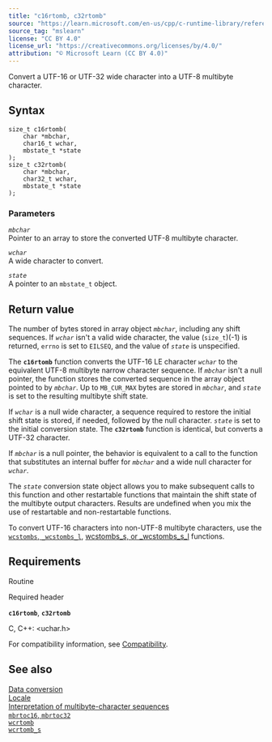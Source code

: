 ```yaml
---
title: "c16rtomb, c32rtomb"
source: "https://learn.microsoft.com/en-us/cpp/c-runtime-library/reference/c16rtomb-c32rtomb1?view=msvc-170"
source_tag: "mslearn"
license: "CC BY 4.0"
license_url: "https://creativecommons.org/licenses/by/4.0/"
attribution: "© Microsoft Learn (CC BY 4.0)"
---
```

Convert a UTF-16 or UTF-32 wide character into a UTF-8 multibyte character.

## Syntax

```
size_t c16rtomb(
    char *mbchar,
    char16_t wchar,
    mbstate_t *state
);
size_t c32rtomb(
    char *mbchar,
    char32_t wchar,
    mbstate_t *state
);
```

### Parameters

_`mbchar`_  
Pointer to an array to store the converted UTF-8 multibyte character.

_`wchar`_  
A wide character to convert.

_`state`_  
A pointer to an `mbstate_t` object.

## Return value

The number of bytes stored in array object _`mbchar`_, including any shift sequences. If _`wchar`_ isn't a valid wide character, the value (`size_t`)(-1) is returned, `errno` is set to `EILSEQ`, and the value of _`state`_ is unspecified.

The **`c16rtomb`** function converts the UTF-16 LE character _`wchar`_ to the equivalent UTF-8 multibyte narrow character sequence. If _`mbchar`_ isn't a null pointer, the function stores the converted sequence in the array object pointed to by _`mbchar`_. Up to `MB_CUR_MAX` bytes are stored in _`mbchar`_, and _`state`_ is set to the resulting multibyte shift state.

If _`wchar`_ is a null wide character, a sequence required to restore the initial shift state is stored, if needed, followed by the null character. _`state`_ is set to the initial conversion state. The **`c32rtomb`** function is identical, but converts a UTF-32 character.

If _`mbchar`_ is a null pointer, the behavior is equivalent to a call to the function that substitutes an internal buffer for _`mbchar`_ and a wide null character for _`wchar`_.

The _`state`_ conversion state object allows you to make subsequent calls to this function and other restartable functions that maintain the shift state of the multibyte output characters. Results are undefined when you mix the use of restartable and non-restartable functions.

To convert UTF-16 characters into non-UTF-8 multibyte characters, use the [`wcstombs`, `_wcstombs_l`](https://learn.microsoft.com/en-us/cpp/c-runtime-library/reference/wcstombs-wcstombs-l?view=msvc-170), [wcstombs\_s, or \_wcstombs\_s\_l](https://learn.microsoft.com/en-us/cpp/c-runtime-library/reference/wcstombs-s-wcstombs-s-l?view=msvc-170) functions.

## Requirements

Routine

Required header

**`c16rtomb`**, **`c32rtomb`**

C, C++: <uchar.h>

For compatibility information, see [Compatibility](https://learn.microsoft.com/en-us/cpp/c-runtime-library/compatibility?view=msvc-170).

## See also

[Data conversion](https://learn.microsoft.com/en-us/cpp/c-runtime-library/data-conversion?view=msvc-170)  
[Locale](https://learn.microsoft.com/en-us/cpp/c-runtime-library/locale?view=msvc-170)  
[Interpretation of multibyte-character sequences](https://learn.microsoft.com/en-us/cpp/c-runtime-library/interpretation-of-multibyte-character-sequences?view=msvc-170)  
[`mbrtoc16`, `mbrtoc32`](https://learn.microsoft.com/en-us/cpp/c-runtime-library/reference/mbrtoc16-mbrtoc323?view=msvc-170)  
[`wcrtomb`](https://learn.microsoft.com/en-us/cpp/c-runtime-library/reference/wcrtomb?view=msvc-170)  
[`wcrtomb_s`](https://learn.microsoft.com/en-us/cpp/c-runtime-library/reference/wcrtomb-s?view=msvc-170)